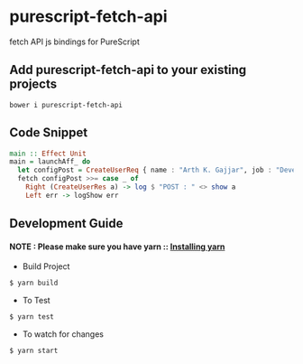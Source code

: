 # purescript-fetch-api

fetch API js bindings for PureScript

## Add purescript-fetch-api to your existing projects

```
bower i purescript-fetch-api
```

## Code Snippet

```purescript
main :: Effect Unit
main = launchAff_ do
  let configPost = CreateUserReq { name : "Arth K. Gajjar", job : "Developer" }
  fetch configPost >>= case _ of
    Right (CreateUserRes a) -> log $ "POST : " <> show a
    Left err -> logShow err
```

## Development Guide

#### NOTE : Please make sure you have yarn :: [Installing yarn](https://yarnpkg.com/en/docs/install)

* Build Project

```bash
$ yarn build
```

* To Test

```bash
$ yarn test
```

* To watch for changes

```bash
$ yarn start
```
